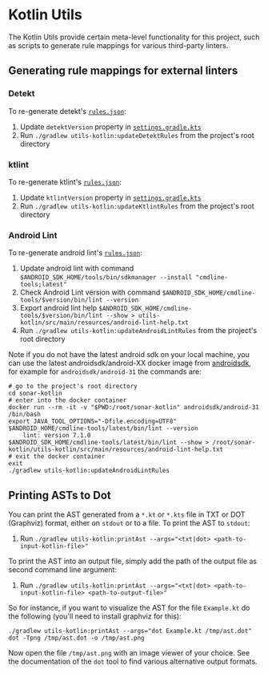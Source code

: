 # Kotlin Utils
The Kotlin Utils provide certain meta-level functionality for this project, such as scripts to generate rule mappings for various
third-party linters.

## Generating rule mappings for external linters

### Detekt

To re-generate detekt's [`rules.json`](../sonar-kotlin-plugin/src/main/resources/org/sonar/l10n/kotlin/rules/detekt/rules.json):

1. Update `detektVersion` property in [`settings.gradle.kts`](../settings.gradle.kts)
1. Run `./gradlew utils-kotlin:updateDetektRules` from the project's root directory

### ktlint

To re-generate ktlint's [`rules.json`](../sonar-kotlin-plugin/src/main/resources/org/sonar/l10n/kotlin/rules/ktlint/rules.json):

1. Update `ktlintVersion` property in [`settings.gradle.kts`](../settings.gradle.kts)
1. Run `./gradlew utils-kotlin:updateKtlintRules` from the project's root directory

### Android Lint

To re-generate android lint's [`rules.json`](../../sonar-kotlin-plugin/src/main/resources/org/sonar/l10n/android/rules/androidlint/rules.json):

1. Update android lint with command `$ANDROID_SDK_HOME/tools/bin/sdkmanager --install "cmdline-tools;latest"`
2. Check Android Lint version with command `$ANDROID_SDK_HOME/cmdline-tools/$version/bin/lint --version`
3. Export android lint help `$ANDROID_SDK_HOME/cmdline-tools/$version/bin/lint --show > utils-kotlin/src/main/resources/android-lint-help.txt`
4. Run `./gradlew utils-kotlin:updateAndroidLintRules` from the project's root directory

Note if you do not have the latest android sdk on your local machine, you can use the latest androidsdk/android-XX docker image from [androidsdk](https://hub.docker.com/u/androidsdk), for example for `androidsdk/android-31` the commands are:
````shell
# go to the project's root directory
cd sonar-kotlin
# enter into the docker container
docker run --rm -it -v "$PWD:/root/sonar-kotlin" androidsdk/android-31 /bin/bash
export JAVA_TOOL_OPTIONS="-Dfile.encoding=UTF8"
$ANDROID_HOME/cmdline-tools/latest/bin/lint --version
    lint: version 7.1.0
$ANDROID_SDK_HOME/cmdline-tools/latest/bin/lint --show > /root/sonar-kotlin/utils-kotlin/src/main/resources/android-lint-help.txt
# exit the docker container
exit
./gradlew utils-kotlin:updateAndroidLintRules
````

## Printing ASTs to Dot

You can print the AST generated from a `*.kt` or `*.kts` file in TXT or DOT (Graphviz) format, either on `stdout` or to a file. To print the AST to
`stdout`:

1. Run `./gradlew utils-kotlin:printAst --args="<txt|dot> <path-to-input-kotlin-file>"`

To print the AST into an output file, simply add the path of the output file as second command line argument:

1. Run `./gradlew utils-kotlin:printAst --args="<txt|dot> <path-to-input-kotlin-file> <path-to-output-file>"`

So for instance, if you want to visualize the AST for the file `Example.kt` do the following (you'll need to install graphviz for this):

```
./gradlew utils-kotlin:printAst --args="dot Example.kt /tmp/ast.dot"
dot -Tpng /tmp/ast.dot -o /tmp/ast.png
```

Now open the file `/tmp/ast.png` with an image viewer of your choice. See the documentation of the `dot` tool to find various
alternative output formats.
